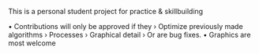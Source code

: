 This is a personal student project for practice & skillbuilding

• Contributions will only be approved if they 
    › Optimize previously made algorithms 
    › Processes
    › Graphical detail
    › Or are bug fixes. 
• Graphics are most welcome
